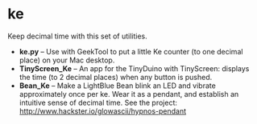# ke
Keep decimal time with this set of utilities.

* **ke.py** – Use with GeekTool to put a little Ke counter (to one decimal place) on your Mac desktop.  
* **TinyScreen_Ke** – An app for the TinyDuino with TinyScreen: displays the time (to 2 decimal places) when any button is pushed.  
* **Bean_Ke** – Make a LightBlue Bean blink an LED and vibrate approximately once per ke. Wear it as a pendant, and establish an intuitive sense of decimal time. See the project: http://www.hackster.io/glowascii/hypnos-pendant